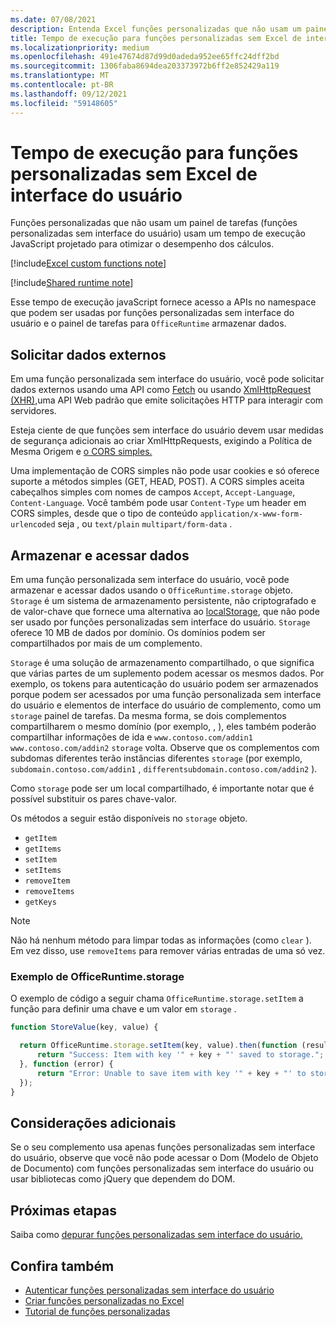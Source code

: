 ```yaml
---
ms.date: 07/08/2021
description: Entenda Excel funções personalizadas que não usam um painel de tarefas e seu tempo de execução JavaScript específico.
title: Tempo de execução para funções personalizadas sem Excel de interface do usuário
ms.localizationpriority: medium
ms.openlocfilehash: 491e47674d87d99d0adeda952ee65ffc24dff2bd
ms.sourcegitcommit: 1306faba8694dea203373972b6ff2e852429a119
ms.translationtype: MT
ms.contentlocale: pt-BR
ms.lasthandoff: 09/12/2021
ms.locfileid: "59148605"
---
```

# <a name="runtime-for-ui-less-excel-custom-functions"></a>Tempo de execução para funções personalizadas sem Excel de interface do usuário

Funções personalizadas que não usam um painel de tarefas (funções personalizadas sem interface do usuário) usam um tempo de execução JavaScript projetado para otimizar o desempenho dos cálculos.

[!include[Excel custom functions note](../includes/excel-custom-functions-note.md)]

[!include[Shared runtime note](../includes/shared-runtime-note.md)]

Esse tempo de execução javaScript fornece acesso a APIs no namespace que podem ser usadas por funções personalizadas sem interface do usuário e o painel de tarefas para `OfficeRuntime` armazenar dados.

## <a name="request-external-data"></a>Solicitar dados externos

Em uma função personalizada sem interface do usuário, você pode solicitar dados externos usando uma API como [Fetch](https://developer.mozilla.org/docs/Web/API/Fetch_API) ou usando [XmlHttpRequest (XHR),](https://developer.mozilla.org/docs/Web/API/XMLHttpRequest)uma API Web padrão que emite solicitações HTTP para interagir com servidores.

Esteja ciente de que funções sem interface do usuário devem usar medidas de [](https://developer.mozilla.org/docs/Web/Security/Same-origin_policy) segurança adicionais ao criar XmlHttpRequests, exigindo a Política de Mesma Origem e [o CORS simples.](https://www.w3.org/TR/cors/)

Uma implementação de CORS simples não pode usar cookies e só oferece suporte a métodos simples (GET, HEAD, POST). A CORS simples aceita cabeçalhos simples com nomes de campos `Accept`, `Accept-Language`, `Content-Language`. Você também pode usar `Content-Type` um header em CORS simples, desde que o tipo de conteúdo `application/x-www-form-urlencoded` seja , ou `text/plain` `multipart/form-data` .

## <a name="store-and-access-data"></a>Armazenar e acessar dados

Em uma função personalizada sem interface do usuário, você pode armazenar e acessar dados usando o `OfficeRuntime.storage` objeto. `Storage` é um sistema de armazenamento persistente, não criptografado e de valor-chave que fornece uma alternativa ao [localStorage](https://developer.mozilla.org/docs/Web/API/Window/localStorage), que não pode ser usado por funções personalizadas sem interface do usuário. `Storage` oferece 10 MB de dados por domínio. Os domínios podem ser compartilhados por mais de um complemento.

`Storage` é uma solução de armazenamento compartilhado, o que significa que várias partes de um suplemento podem acessar os mesmos dados. Por exemplo, os tokens para autenticação do usuário podem ser armazenados porque podem ser acessados por uma função personalizada sem interface do usuário e elementos de interface do usuário de complemento, como um `storage` painel de tarefas. Da mesma forma, se dois complementos compartilharem o mesmo domínio (por exemplo, , ), eles também poderão compartilhar informações de ida e `www.contoso.com/addin1` `www.contoso.com/addin2` `storage` volta. Observe que os complementos com subdomas diferentes terão instâncias diferentes `storage` (por exemplo, `subdomain.contoso.com/addin1` , `differentsubdomain.contoso.com/addin2` ).

Como `storage` pode ser um local compartilhado, é importante notar que é possível substituir os pares chave-valor.

Os métodos a seguir estão disponíveis no `storage` objeto.

- `getItem`
- `getItems`
- `setItem`
- `setItems`
- `removeItem`
- `removeItems`
- `getKeys`

> [!NOTE]
> Não há nenhum método para limpar todas as informações (como `clear` ). Em vez disso, use `removeItems` para remover várias entradas de uma só vez.

### <a name="officeruntimestorage-example"></a>Exemplo de OfficeRuntime.storage

O exemplo de código a seguir chama `OfficeRuntime.storage.setItem` a função para definir uma chave e um valor em `storage` .

```js
function StoreValue(key, value) {

  return OfficeRuntime.storage.setItem(key, value).then(function (result) {
      return "Success: Item with key '" + key + "' saved to storage.";
  }, function (error) {
      return "Error: Unable to save item with key '" + key + "' to storage. " + error;
  });
}
```

## <a name="additional-considerations"></a>Considerações adicionais

Se o seu complemento usa apenas funções personalizadas sem interface do usuário, observe que você não pode acessar o Dom (Modelo de Objeto de Documento) com funções personalizadas sem interface do usuário ou usar bibliotecas como jQuery que dependem do DOM.

## <a name="next-steps"></a>Próximas etapas

Saiba como [depurar funções personalizadas sem interface do usuário.](custom-functions-debugging.md)

## <a name="see-also"></a>Confira também

* [Autenticar funções personalizadas sem interface do usuário](custom-functions-authentication.md)
* [Criar funções personalizadas no Excel](custom-functions-overview.md)
* [Tutorial de funções personalizadas](../tutorials/excel-tutorial-create-custom-functions.md)
